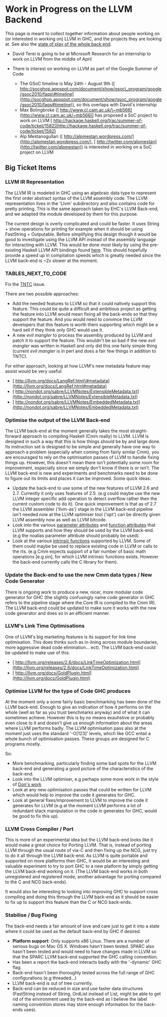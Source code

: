 


# Work in Progress on the LLVM Backend



This page is meant to collect together information about people working on (or interested in working on) LLVM in GHC, and the projects they are looking at.  See also the [state of play of the whole back end](commentary/compiler/new-code-gen).


- David Terei is going to be at Microsoft Research for an internship to work on LLVM from the middle of April
- There is interest on working on LLVM as part of the Google Summer of Code

  - The GSoC timeline is May 24th - August 9th ([
    http://socghop.appspot.com/document/show/gsoc\_program/google/gsoc2010/faqs\#timeline](http://socghop.appspot.com/document/show/gsoc_program/google/gsoc2010/faqs#timeline)), so this overlaps with David's internship
  - Max Bolingbroke ([
    http://www.cl.cam.ac.uk/\~mb566](http://www.cl.cam.ac.uk/~mb566)) has proposed a SoC project to work on LLVM [
    http://hackage.haskell.org/trac/summer-of-code/ticket/1582](http://hackage.haskell.org/trac/summer-of-code/ticket/1582)
  - Alp Mestanogullari ([
    http://alpmestan.wordpress.com/](http://alpmestan.wordpress.com/), [
    http://twitter.com/alpmestan](http://twitter.com/alpmestan)) is interested in working on a SoC project on LLVM

## Big Ticket Items


### LLVM IR Representation



The LLVM IR is modeled in GHC using an algebraic data type to represent the first order abstract syntax of the LLVM assembly code. The LLVM representation lives in the 'Llvm' subdirectory and also contains code for pretty printing. This is the same approach taken by  EHC's LLVM Back-end, and we adapted the  module developed by them for this purpose. 



The current design is overly complicated and could be faster. It uses String + show operations for printing for example when it should be using FastString + Outputable. Before simplifying this design though it would be good to investigate using the LLVM API instead of the assembly language for interacting with LLVM. This would be done most likely by using the pre-existing Haskell LLVM API bindings found [
here](http://hackage.haskell.org/package/llvm). This should hopefully provide a speed up in compilation speeds which is greatly needed since the LLVM back-end is \~2x slower at the moment.


### TABLES\_NEXT\_TO\_CODE



Fix the [TNTC](commentary/compiler/backends/llvm/issues#) issue.



There are two possible approaches:


- Add the needed features to LLVM so that it could natively support this feature. This could be quite a difficult and ambitious project as getting the feature into LLVM would mean fixing all the back-ends so that they support the feature. And you would need to convince the LLVM developers that this feature is worth them supporting which might be a hard sell if they think only GHC would use it.
- A new *evil mangler* to process the assembly produced by LLVM and patch it to support the feature. This wouldn't be so bad if the new *evil mangler* was written in Haskell and only did this one fairly simple thing (current *evil mangler* is in perl and does a fair few things in addition to TNTC).


For either approach, looking at how LLVM's new metadata feature may assist would be very useful:


- [
  http://llvm.org/docs/LangRef.html\#metadata](http://llvm.org/docs/LangRef.html#metadata)
- [
  http://nondot.org/sabre/LLVMNotes/ExtensibleMetadata.txt](http://nondot.org/sabre/LLVMNotes/ExtensibleMetadata.txt)
- [
  http://nondot.org/sabre/LLVMNotes/EmbeddedMetadata.txt](http://nondot.org/sabre/LLVMNotes/EmbeddedMetadata.txt)

### Optimise the output of the LLVM Back-end



The LLVM back-end at the moment generally takes the most straight-forward approach to compiling Haskell (Cmm really) to LLVM. LLVM is designed in such a way that this is how things should be by and large done. Its instruction set is designed to be simple and generally have one way to approach a problem (especially when coming from fairly similar Cmm), you are encouraged to rely on the optimisation passes of LLVM to handle fixing things up. However, this doesn't mean there isn't potentially some room for improvement, especially since we simply don't know if there is or isn't. The LLVM back-end is new and experiments and benchmarks need to be done to figure out its limits and places it can be improved. Some quick ideas:


- Update the back-end to use some of the new features of LLVM 2.6 and 2.7. Currently it only uses features of 2.5. (e.g could maybe use the new LLVM integer specific add operation to detect overflow rather then the current custom code to do it). One quick improvement is that as of 2.7 the LLVM assembler ('llvm-as') stage in the LLVM back-end pipeline isn't needed now at the LLVM optimiser tool ('opt') can be directly given LLVM assembly now as well as LLVM bitcode.
- Look into the various [
  parameter attributes](http://llvm.org/docs/LangRef.html#paramattrs) and [
  function attributes](http://llvm.org/docs/LangRef.html#fnattrs) that LLVM supports and how they should be used by the LLVM back-end. (e.g the noalias parameter attribute should probably be used).
- Look at the various [
  intrinsic functions](http://llvm.org/docs/LangRef.html#intrinsics) supported by LLVM. Some of them could maybe be used to replace existing code in LLVM or calls to the rts. (e.g Cmm expects support of a fair number of basic math operations \[e.g sin\], for which LLVM intrinsic functions exists. However the back-end currently calls the C library for them).

### Update the Back-end to use the new Cmm data types / New Code Generator



There is ongoing work to produce a new, nicer, more modular code generator for GHC (the slightly confusingly name code generator in GHC refers to the pipeline stage where the Core IR is compiled to the Cmm IR). The LLVM back-end could be updated to make sure it works with the new code generator and does so in an efficient manner.


### LLVM's Link Time Optimisations



One of LLVM's big marketing features is its support for link time optimisation. This does thinks such as in-lining across module boundaries, more aggressive dead code elimination... ect). The LLVM back-end could be updated to make use of this.


- [
  http://llvm.org/releases/2.6/docs/LinkTimeOptimization.html](http://llvm.org/releases/2.6/docs/LinkTimeOptimization.html)
- [ http://llvm.org/docs/GoldPlugin.html](http://llvm.org/docs/GoldPlugin.html)

### Optimise LLVM for the type of Code GHC produces



At the moment only a some fairly basic benchmarking has been done of the LLVM back-end. Enough to give an indication of how it performs on the whole (well as far as you trust benchmarks anyway) and of what it can sometimes achieve. However this is by no means exauhstive or probably even close to it and doesn't give us enough information about the areas where LLVM performs badly. The LLVM optimisation pass also at the moment just uses the standard '-O\[123\]' levels, which like GCC entail a whole bunch of optimisation passes. These groups are designed for C programs mostly.



So:


- More benchmarking, particularly finding some bad spots for the LLVM back-end and generating a good picture of the characteristics of the back-end.
- Look into the LLVM optimiser, e.g perhaps some more work in the style of [
  Don's work](http://donsbot.wordpress.com/2010/03/01/evolving-faster-haskell-programs-now-with-llvm/)
- Look at any new optimisation passes that could be written for LLVM which would help to improve the code it generates for GHC.
- Look at general fixes/improvement to LLVM to improve the code it generates for LLVM (e.g at the moment LLVM performs a lot of redundant stack manipulation in the code in generates for GHC, would be good to fix this up).

### LLVM Cross Compiler / Port



This is more of an experimental idea but the LLVM back-end looks like it would make a great choice for Porting LLVM. That is, instead of porting LLVM through the usual route of via-C and then fixing up the NCG, just try to do it all through the LLVM back-end. As LLVM is quite portable and supported on more platforms then GHC, it would be an interesting and valuable experiment to try to port GHC to a new platform by simply getting the LLVM back-end working on it. (The LLVM back-end works in both unregistered and registered mode, another advantage for porting compared to the C and NCG back-ends).



It would also be interesting to looking into improving GHC to support cross compiling and doing this through the LLVM back-end as it should be easier to fix up to support this feature than the C or NCG back-ends.


### Stabilise / Bug Fixing



The back-end needs a fair amount of love and care just to get it into a state where it could be used as the default back-end by GHC if desired.


- **Platform support**: Only supports x86 Linux. There are a number of serious bugs on Mac OS X. Windows hasn't been tested. SPARC also hasn't been tested and would need to have changes made in LLVM so that the SPARC LLVM back-end supported the GHC calling convention.
- Has been a report the back-end interacts badly with the '-dynamic' GHC flag.
- Back-end hasn't been thoroughly tested across the full range of GHC configurations (e.g threaded...)
- LLVM back-end is out of tree currently.
- Back-end can be reduced in size and use faster data structures (FastString instead of String, OrdList instead of List, might be able to get rid of the environment used by the back-end as I believe the label naming convention stores may store enough information for the back-ends uses).
